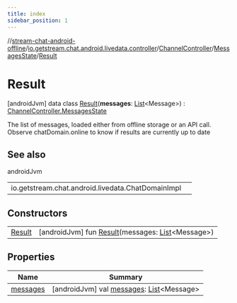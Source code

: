 ```yaml
---
title: index
sidebar_position: 1
---
```

//[stream-chat-android-offline](../../../../../index.md)/[io.getstream.chat.android.livedata.controller](../../../index.md)/[ChannelController](../../index.md)/[MessagesState](../index.md)/[Result](index.md)



# Result  
 [androidJvm] data class [Result](index.md)(**messages**: [List](https://kotlinlang.org/api/latest/jvm/stdlib/kotlin.collections/-list/index.html)&lt;Message&gt;) : [ChannelController.MessagesState](../index.md)

The list of messages, loaded either from offline storage or an API call. Observe chatDomain.online to know if results are currently up to date

   


## See also  
  
androidJvm  
  
| | |
|---|---|
| <a name="io.getstream.chat.android.livedata.controller/ChannelController.MessagesState.Result///PointingToDeclaration/"></a>io.getstream.chat.android.livedata.ChatDomainImpl| <a name="io.getstream.chat.android.livedata.controller/ChannelController.MessagesState.Result///PointingToDeclaration/"></a>|
  


## Constructors  
  
| | |
|---|---|
| <a name="io.getstream.chat.android.livedata.controller/ChannelController.MessagesState.Result/Result/#kotlin.collections.List[io.getstream.chat.android.client.models.Message]/PointingToDeclaration/"></a>[Result](Result.md)| <a name="io.getstream.chat.android.livedata.controller/ChannelController.MessagesState.Result/Result/#kotlin.collections.List[io.getstream.chat.android.client.models.Message]/PointingToDeclaration/"></a> [androidJvm] fun [Result](Result.md)(messages: [List](https://kotlinlang.org/api/latest/jvm/stdlib/kotlin.collections/-list/index.html)&lt;Message&gt;)   <br/>|


## Properties  
  
|  Name |  Summary | 
|---|---|
| <a name="io.getstream.chat.android.livedata.controller/ChannelController.MessagesState.Result/messages/#/PointingToDeclaration/"></a>[messages](messages.md)| <a name="io.getstream.chat.android.livedata.controller/ChannelController.MessagesState.Result/messages/#/PointingToDeclaration/"></a> [androidJvm] val [messages](messages.md): [List](https://kotlinlang.org/api/latest/jvm/stdlib/kotlin.collections/-list/index.html)&lt;Message&gt;   <br/>|

